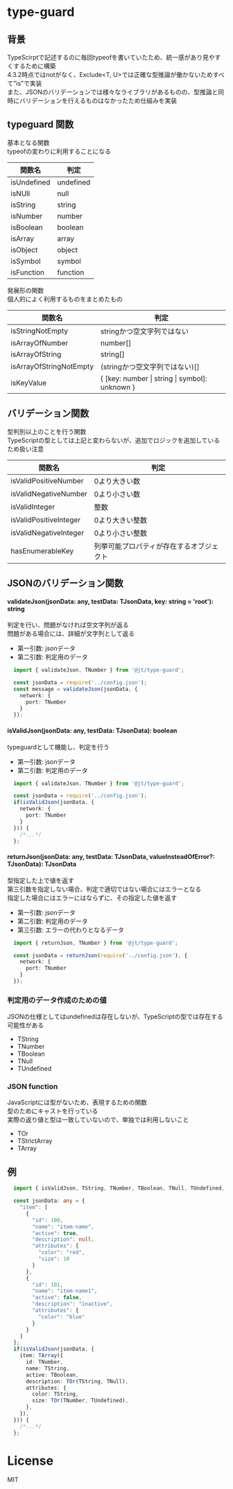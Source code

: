 # type-guard

## 背景

TypeScirptで記述するのに毎回typeofを書いていたため、統一感があり見やすくするために構築  
4.3.2時点ではnotがなく、Exclude<T, U>では正確な型推論が働かないためすべて"is"で実装  
また、JSONのバリデーションでは様々なライブラリがあるものの、型推論と同時にバリデーションを行えるものはなかったため仕組みを実装

## typeguard 関数

基本となる関数  
typeofの変わりに利用することになる

|  関数名  |  判定  |
| ------ | ------------- |
| isUndefined | undefined |
| isNUll | null |
| isString | string |
| isNumber | number |
| isBoolean | boolean |
| isArray | array |
| isObject | object |
| isSymbol | symbol |
| isFunction | function |

発展形の関数  
個人的によく利用するものをまとめたもの

|  関数名  |  判定  |
| ------ | ------------- |
| isStringNotEmpty | stringかつ空文字列ではない |
| isArrayOfNumber | number[] |
| isArrayOfString | string[] |
| isArrayOfStringNotEmpty | (stringかつ空文字列ではない)[] |
| isKeyValue | { [key: number \| string \| symbol]: unknown } |

## バリデーション関数

型判別以上のことを行う関数  
TypeScriptの型としては上記と変わらないが、追加でロジックを追加しているため扱い注意

|  関数名  |  判定  |
| ------ | ------------- |
| isValidPositiveNumber | 0より大きい数 |
| isValidNegativeNumber | 0より小さい数 |
| isValidInteger | 整数 |
| isValidPositiveInteger | 0より大きい整数 |
| isValidNegativeInteger | 0より小さい整数 |
| hasEnumerableKey | 列挙可能プロパティが存在するオブジェクト |

## JSONのバリデーション関数

#### validateJson(jsonData: any, testData: TJsonData, key: string = 'root'): string

判定を行い、問題がなければ空文字列が返る  
問題がある場合には、詳細が文字列として返る

 - 第一引数: jsonデータ
 - 第二引数: 判定用のデータ

```ts
  import { validateJson, TNumber } from '@jt/type-guard';

  const jsonData = require('../config.json');
  const message = validateJson(jsonData, {
    network: {
      port: TNumber
    }
  });
```

#### isValidJson(jsonData: any, testData: TJsonData): boolean

typeguardとして機能し、判定を行う

 - 第一引数: jsonデータ
 - 第二引数: 判定用のデータ

```ts
  import { validateJson, TNumber } from '@jt/type-guard';

  const jsonData = require('../config.json');
  if(isValidJson(jsonData, {
    network: {
      port: TNumber
    }
  })) {
    /*...*/
  };
```

#### returnJson(jsonData: any, testData: TJsonData, valueInsteadOfError?: TJsonData): TJsonData

型指定した上で値を返す  
第三引数を指定しない場合、判定で適切ではない場合にはエラーとなる  
指定した場合にはエラーにはならずに、その指定した値を返す

 - 第一引数: jsonデータ
 - 第二引数: 判定用のデータ
 - 第三引数: エラーの代わりとなるデータ

```ts
  import { returnJson, TNumber } from '@jt/type-guard';

  const jsonData = returnJson(require('../config.json'), {
    network: {
      port: TNumber
    }
  });
```

### 判定用のデータ作成のための値

JSONの仕様としてはundefinedは存在しないが、TypeScriptの型では存在する可能性がある

 - TString
 - TNumber
 - TBoolean
 - TNull
 - TUndefined

### JSON function

JavaScriptには型がないため、表現するための関数  
型のためにキャストを行っている  
実際の返り値と型は一致していないので、単独では利用しないこと

 - TOr
 - TStrictArray
 - TArray

## 例

```ts
  import { isValidJson, TString, TNumber, TBoolean, TNull, TUndefined, TOr, TArray } from '@jt/type-guard';

  const jsonData: any = {
    "item": [
      {
        "id": 100,
        "name": "item-name",
        "active": true,
        "description": null,
        "attributes": {
          "color": "red",
          "size": 10
        }
      },
      {
        "id": 101,
        "name": "item-name1",
        "active": false,
        "description": "inactive",
        "attributes": {
          "color": "blue"
        }
      }
    ]
  };
  if(isValidJson(jsonData, {
    item: TArray({
      id: TNumber,
      name: TString,
      active: TBoolean,
      description: TOr(TString, TNull),
      attributes: {
        color: TString,
        size: TOr(TNumber, TUndefined),
      },
    }),
  })) {
    /*...*/
  };
```

 # License

MIT
